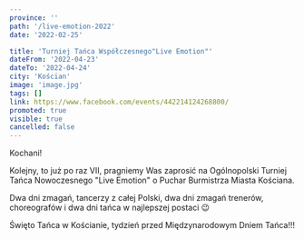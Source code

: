 ```yaml
---
province: ''
path: '/live-emotion-2022'
date: '2022-02-25'

title: 'Turniej Tańca Współczesnego"Live Emotion"'
dateFrom: '2022-04-23'
dateTo: '2022-04-24'
city: 'Kościan'
image: 'image.jpg'
tags: []
link: https://www.facebook.com/events/442214124268800/
promoted: true
visible: true
cancelled: false
---
```

Kochani!

Kolejny, to już po raz VII, pragniemy Was zaprosić na Ogólnopolski Turniej Tańca Nowoczesnego "Live Emotion" o Puchar Burmistrza Miasta Kościana.

Dwa dni zmagań, tancerzy z całej Polski, dwa dni zmagań trenerów, choreografów i dwa dni tańca w najlepszej postaci 😉

Święto Tańca w Kościanie, tydzień przed Międzynarodowym Dniem Tańca!!!
